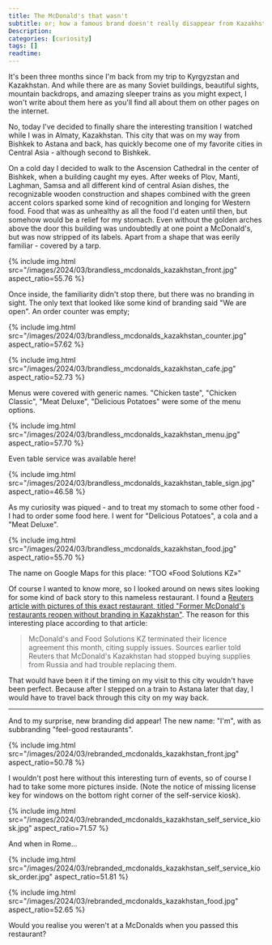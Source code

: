 ```yaml
---
title: The McDonald's that wasn't
subtitle: or; how a famous brand doesn't really disappear from Kazakhstan
Description:
categories: [curiosity]
tags: []
readtime: 
---
```


It's been three months since I'm back from my trip to Kyrgyzstan and Kazakhstan. And while there are as many Soviet buildings, beautiful sights, mountain backdrops, and amazing sleeper trains as you might expect, I won't write about them here as you'll find all about them on other pages on the internet.

No, today I've decided to finally share the interesting transition I watched while I was in Almaty, Kazakhstan. This city that was on my way from Bishkek to Astana and back, has quickly become one of my favorite cities in Central Asia - although second to Bishkek.

On a cold day I decided to walk to the Ascension Cathedral in the center of Bishkek, when a building caught my eyes. After weeks of Plov, Manti, Laghman, Samsa and all different kind of central Asian dishes, the recognizable wooden construction and shapes combined with the green accent colors sparked some kind of recognition and longing for Western food. Food that was as unhealthy as all the food I'd eaten until then, but somehow would be a relief for my stomach. Even without the golden arches above the door this building was undoubtedly at one point a McDonald's, but was now stripped of its labels. Apart from a shape that was eerily familiar - covered by a tarp. 

{% include img.html src="/images/2024/03/brandless_mcdonalds_kazakhstan_front.jpg" aspect_ratio=55.76 %}

Once inside, the familiarity didn't stop there, but there was no branding in sight. The only text that looked like some kind of branding said "We are open". An order counter was empty;

{% include img.html src="/images/2024/03/brandless_mcdonalds_kazakhstan_counter.jpg" aspect_ratio=57.62 %}

{% include img.html src="/images/2024/03/brandless_mcdonalds_kazakhstan_cafe.jpg" aspect_ratio=52.73 %}

Menus were covered with generic names. "Chicken taste", "Chicken Classic", "Meat Deluxe", "Delicious Potatoes" were some of the menu options.

{% include img.html src="/images/2024/03/brandless_mcdonalds_kazakhstan_menu.jpg" aspect_ratio=57.70 %}

Even table service was available here!

{% include img.html src="/images/2024/03/brandless_mcdonalds_kazakhstan_table_sign.jpg" aspect_ratio=46.58 %}

As my curiosity was piqued - and to treat my stomach to some other food - I had to order some food here. I went for "Delicious Potatoes", a cola and a "Meat Deluxe". 

{% include img.html src="/images/2024/03/brandless_mcdonalds_kazakhstan_food.jpg" aspect_ratio=55.70 %}

The name on Google Maps for this place: "TOO «Food Solutions KZ»"

Of course I wanted to know more, so I looked around on news sites looking for some kind of back story to this nameless restaurant. I found a [Reuters article with pictures of this exact restaurant, titled "Former McDonald's restaurants reopen without branding in Kazakhstan"](https://www.reuters.com/business/retail-consumer/former-mcdonalds-restaurants-reopen-without-branding-kazakhstan-2023-01-23/). The reason for this interesting place according to that article: 

> McDonald's and Food Solutions KZ terminated their licence agreement this month, citing supply issues.
> Sources earlier told Reuters that McDonald's Kazakhstan had stopped buying supplies from Russia and had trouble replacing them.

That would have been it if the timing on my visit to this city wouldn't have been perfect. Because after I stepped on a train to Astana later that day, I would have to travel back through this city on my way back. 

<hr>

And to my surprise, new branding did appear! The new name: "I'm", with as subbranding "feel-good restaurants".

{% include img.html src="/images/2024/03/rebranded_mcdonalds_kazakhstan_front.jpg" aspect_ratio=50.78 %}

I wouldn't post here without this interesting turn of events, so of course I had to take some more pictures inside. (Note the notice of missing license key for windows on the bottom right corner of the self-service kiosk).

{% include img.html src="/images/2024/03/rebranded_mcdonalds_kazakhstan_self_service_kiosk.jpg" aspect_ratio=71.57 %}

And when in Rome...

{% include img.html src="/images/2024/03/rebranded_mcdonalds_kazakhstan_self_service_kiosk_order.jpg" aspect_ratio=51.81 %}

{% include img.html src="/images/2024/03/rebranded_mcdonalds_kazakhstan_food.jpg" aspect_ratio=52.65 %}

Would you realise you weren't at a McDonalds when you passed this restaurant? 
